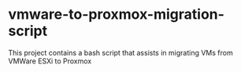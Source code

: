 # vmware-to-proxmox-migration-script
This project contains a bash script that assists in migrating VMs from VMWare ESXi to Proxmox
